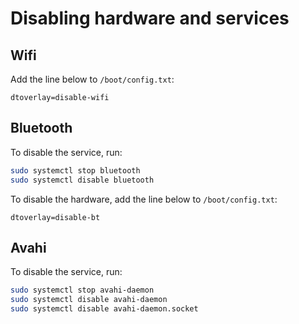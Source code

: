 # Disabling hardware and services

## Wifi

Add the line below to `/boot/config.txt`:

```
dtoverlay=disable-wifi
```

## Bluetooth

To disable the service, run:

```bash
sudo systemctl stop bluetooth
sudo systemctl disable bluetooth
```

To disable the hardware, add the line below to `/boot/config.txt`:

```
dtoverlay=disable-bt
```

## Avahi

To disable the service, run:

```bash
sudo systemctl stop avahi-daemon
sudo systemctl disable avahi-daemon
sudo systemctl disable avahi-daemon.socket
```
